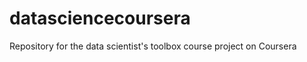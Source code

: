 datasciencecoursera
===================

Repository for the data scientist's toolbox course project on Coursera
